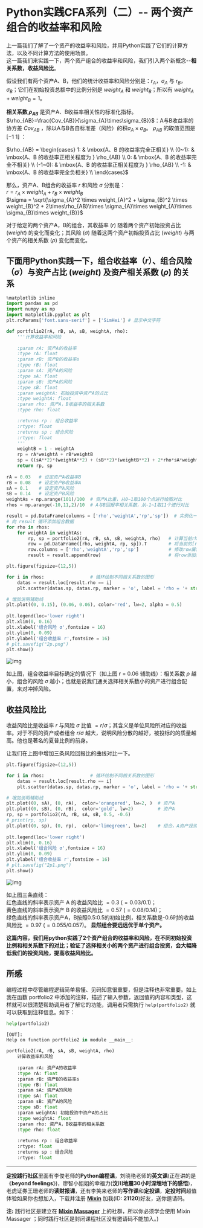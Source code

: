 # Python实践CFA系列（二）-- 两个资产组合的收益率和风险

上一篇我们了解了一个资产的收益率和风险，并用Python实践了它们的计算方法，以及不同计算方法的使用场景。   
这一篇我们来实践一下，两个资产组合的收益率和风险，我们引入两个新概念--**相关系数，收益风险比**。 

假设我们有两个资产A、B，他们的统计收益率和风险分别是：$r_{A}$，$\sigma_{A}$ 与 $r_{B}$，$\sigma_{B}$；它们在初始投资总额中的比例分别是 $weight_{A}$ 和 $weight_{B}$；所以有 $weight_{A}+weight_{B}=1$。

**相关系数 $\rho_{AB}$** 是资产A、B收益率相关性的标准化指标。$\rho_{AB}=\frac{Cov_{AB}}{\sigma_{A}\times\sigma_{B}}$：A与B收益率的协方差 $Cov_{AB}$ ，除以A与B各自标准差（风险）的积$\sigma_{A}\times\sigma_{B}$。 $\rho_{AB}$ 的取值范围是 $[-1~1]$ ：    

$\rho_{AB} =
\begin{cases}
1: & \mbox{A、B  的收益率完全正相关} \\
(0~1): & \mbox{A、B  的收益率正相关程度为  } \rho_{AB} \\
0: & \mbox{A、B  的收益率完全不相关} \\
(-1~0): & \mbox{A、B  的收益率正相关程度为  } \rho_{AB} \\
-1: & \mbox{A、B  的收益率完全负相关} \\
\end{cases}$


那么，资产A、B组合的收益率 $r$ 和风险 $\sigma$ 分别是：  
$r = r_{A}\times weight_{A} + r_{B}\times weight_{B}$   
$\sigma = \sqrt{\sigma_{A}^2 \times weight_{A}^2 + \sigma_{B}^2 \times weight_{B}^2 + 2\times\rho_{AB}\times \sigma_{A}\times weight_{A}\times \sigma_{B}\times weight_{B}}$  

对于给定的两个资产A，B的组合，其收益率 ($r$) 随着两个资产初始投资占比 ($weight$) 的变化而变化；其风险 ($\sigma$) 随着这两个资产初始投资占比 ($weight$) 与两个资产的相关系数 ($\rho$) 变化而变化。

## 下面用Python实践一下，组合收益率（$r$）、组合风险（$\sigma$）与资产占比 ($weight$) 及资产相关系数 ($\rho$) 的关系

```python
%matplotlib inline
import pandas as pd
import numpy as np
import matplotlib.pyplot as plt 
plt.rcParams['font.sans-serif'] = ['SimHei'] # 显示中文字符

def portfolio2(rA, rB, sA, sB, weightA, rho):
    '''计算收益率和风险
    
    :param rA: 资产A的收益率
    :type rA: float
    :param rB: 资产B的收益率s
    :type rB: float
    :param sA: 资产A的风险
    :type sA: float
    :param sB: 资产A的风险
    :type sB: float
    :param weightA: 初始投资中资产A的占比
    :type weightA: float
    :param rho: 资产A，B收益率的相关系数
    :type rho: float

    :returns rp : 组合收益率
    :rtype: float
    :returns sp : 组合风险
    :rtype: float    
    '''  
    weightB = 1 - weightA
    rp = rA*weightA + rB*weightB
    sp = ((sA**2)*(weightA**2) + (sB**2)*(weightB**2) + 2*rho*sA*weightA*sB*weightB)**0.5
    return rp, sp
    
rA = 0.03   # 设定资产A收益率B
rB = 0.08   # 设定资产B收益率A
sA = 0.1    # 设定资产A风险
sB = 0.14   # 设定资产B风险
weightAs = np.arange(101)/100  # 资产A比重，从0~1取100个点进行绘图对比
rhos = np.arange(-10,11,2)/10  # A与B回报率相关系数，从-1~1取11个进行对比

result = pd.DataFrame(columns = ['rho','weightA','rp','sp'])  # 实例化一个pandas DF对象，设定列名
# 向 result 循环添加组合数据
for rho in rhos:
    for weightA in weightAs:
        rp, sp = portfolio2(rA, rB, sA, sB, weightA, rho)   # 计算当前rho和weight下的rp和sp
        row = pd.DataFrame([rho, weightA, rp, sp]).T        # 将当前的[rho, weightA, rp, sp]实例化为 pandas DF对象，转成一行
        row.columns = ['rho','weightA','rp','sp']           # 修改row属性名与result对象一致
        result = result.append(row)                         # 将row添加到result中

plt.figure(figsize=(12,5))

for i in rhos:                 # 循环绘制不同相关系数的图形
    datas = result.loc[result.rho == i]
    plt.scatter(datas.sp, datas.rp, marker = 'o', label = 'rho = '+ str(i))

# 增加说明辅助线
plt.plot((0, 0.15), (0.06, 0.06), color='red', lw=2, alpha = 0.5)  
    
plt.legend(loc='lower right')
plt.xlim(0, 0.16)
plt.xlabel('组合风险 σ',fontsize = 16)
plt.ylim(0, 0.09)
plt.ylabel('组合收益率 r',fontsize = 16)
# plt.savefig("2p.png")
plt.show()
```
![img](https://src.seaky.club/img/pf2.png)

如上图，组合收益率目标确定的情况下（如上图 r = 0.06 辅助线）：相关系数 $\rho$ 越小，组合的风险 $\sigma$ 越小；也就是说我们通关选择相关系数小的资产进行组合配置，来对冲掉风险。

## 收益风险比

收益风险比是收益率 $r$ 与风险 $\sigma$ 比值 $= r/\sigma$；其含义是单位风险所对应的收益率。对于不同的资产或者组合 $r/\sigma$ 越大，说明风险分散的越好，被投标的的质量越高。他也是著名的夏普比例的前身。

让我们在上图中增加三条风险回报比的曲线对比一下。

```python
plt.figure(figsize=(12,5))

for i in rhos:                 # 循环绘制不同相关系数的图形
    datas = result.loc[result.rho == i]
    plt.scatter(datas.sp, datas.rp, marker = 'o', label = 'rho = '+ str(i))

# 增加说明辅助线
plt.plot((0, sA), (0, rA),  color='orangered', lw=2, )  # 资产A
plt.plot((0, sB), (0, rB),  color='gold', lw=2)         # 资产A
rp, sp = portfolio2(rA, rB, sA, sB, 0.5, -0.6)
# print(rp, sp)
plt.plot((0, sp), (0, rp),  color='limegreen', lw=2)    # 组合，A资产投资占比50%，相关系数 -0.6
    
plt.legend(loc='lower right')
plt.xlim(0, 0.16)
plt.xlabel('组合风险 σ',fontsize = 16)
plt.ylim(0, 0.09)
plt.ylabel('组合收益率 r',fontsize = 16)
# plt.savefig("2p1.png")
plt.show()
```
![img](https://src.seaky.club/img/pf21.png)

如上图三条直线：   
红色直线的斜率表示资产 A 的收益风险比 $= 0.3\ (= 0.03/0.1)$；  
黄色直线的斜率表示资产 B 的收益风险比 $= 0.57\ (= 0.08/0.14)$；   
绿色直线的斜率表示资产A，B按照0.5:0.5的初始比例，相关系数是-0.6时的收益风险比 $= 0.97\ (= 0.055/0.057)$。
**显然组合要远远优于单个资产。**

**这篇内容，我们用python实践了2个资产组合的收益率和风险，在不同初始投资比例和相关系数下的对比；验证了选择相关小的两个资产进行组合投资，会大幅降低我们的投资风险，提高收益风险比。**

## 所感
编程过程中尽管编程逻辑简单易懂、见码知意很重要，但是注释也非常重要。如上我在函数 portfolio2 中添加的注释，描述了输入参数，返回值的内容和类型，这样就可以很清楚帮助调用者了解它的功能，调用者只需执行 `help(portfolio2)` 就可以获取到注释信息。如下：
```python
help(portfolio2)

[OUT]:
Help on function portfolio2 in module __main__:

portfolio2(rA, rB, sA, sB, weightA, rho)
    计算收益率和风险
    
    :param rA: 资产A的收益率
    :type rA: float
    :param rB: 资产B的收益率s
    :type rB: float
    :param sA: 资产A的风险
    :type sA: float
    :param sB: 资产A的风险
    :type sB: float
    :param weightA: 初始投资中资产A的占比
    :type weightA: float
    :param rho: 资产A，B收益率的相关系数
    :type rho: float
    
    :returns rp : 组合收益率
    :rtype: float
    :returns sp : 组合风险
    :rtype: float
```

---   
**定投践行社区**里面有李俊老师的**Python编程课**，刘晓艳老师的**英文课**(正在讲的是《**beyond feelings**》)，廖智小姐姐的幸福力(**汶川地震30小时深埋地下的感悟**)，老虎证券王珊老师的**读财报课**，还有李笑来老师的**写作课**和**定投课**，**定投时间**超值体验如果你也想加入，下载并注册 [**Mixin**](https://mixin.one/messenger) 加我(ID: **21120**)好友，送你邀请码。

**注:** 践行社区是建立在 [**Mixin Massager**](https://mixin.one/messenger) 上的社群，所以你必须学会使用 Mixin  Massager ；同时践行社区是封闭课程社区没有邀请码不能加入。)

